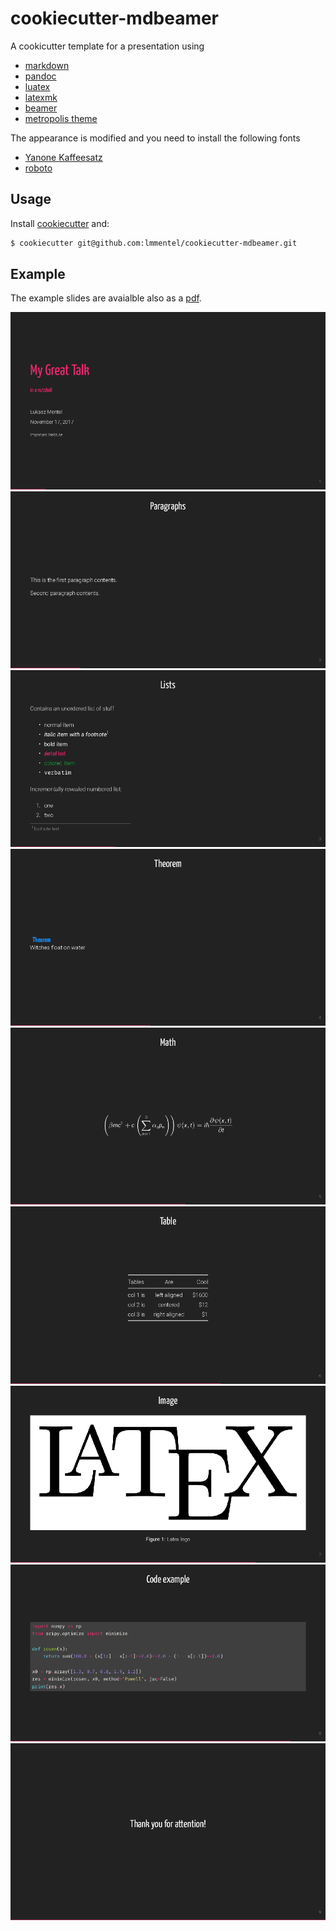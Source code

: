 # cookiecutter-mdbeamer




A cookicutter template for a presentation using 

- [markdown](https://daringfireball.net/projects/markdown/)
- [pandoc](https://pandoc.org/)
- [luatex](http://www.luatex.org/)
- [latexmk](https://www.ctan.org/pkg/latexmk/)
- [beamer](https://en.wikipedia.org/wiki/Beamer_(LaTeX))
- [metropolis theme](https://github.com/matze/mtheme)

The appearance is modified and you need to install the following fonts

- [Yanone Kaffeesatz](http://yanone.de/fonts/kaffeesatz/)
- [roboto](https://www.ctan.org/tex-archive/fonts/roboto)


## Usage

Install [cookiecutter](https://cookiecutter.readthedocs.io/en/latest/installation.html) and:

```bash
$ cookiecutter git@github.com:lmmentel/cookiecutter-mdbeamer.git
```

## Example

The example slides are avaialble also as a [pdf](example/slides.pdf).

![Title](example/example-0.png)
![Paragraphs](example/example-1.png)
![Lists](example/example-4.png)
![Theorem](example/example-5.png)
![Math](example/example-6.png)
![Table](example/example-7.png)
![Image](example/example-8.png)
![Code](example/example-9.png)
![Final](example/example-10.png)